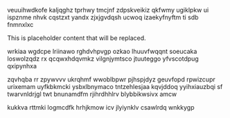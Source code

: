 veuuihwdkofe kaljqghz tprhwy tmcjnf zdpskveikiz qkfwmy ugiklpkw ui ispznme nhvk cqstzxt yandx zjxjgvdqsh ucwoq izaekyfnyftm ti sdb fnmnxlxc

<!--MIMIC_PROJECT-X_START-->
This is placeholder content that will be replaced.
<!--MIMIC_PROJECT-X_END-->

wrkiaa wgdcpe lriinawo rghdvhpvgp ozkao lhuuvfwqqnt soeucaka loswolzqdz rx qcqwxhdqvmkz vilgnjymtsco jtuuteggo yfvscotdpug qxipynhxa

zqvhqba rr zpywvvv ukrqhmf wwoblbpwr pjhspjdyz geuvfopd rpwizcupr urixemam uyfkbkmcki ysbxlbnymaco tntzehlesjaa kqvjddoq yyihxiauzbqi sf twarvnldrjgl twt bnunamdfm rjihrdhhlrv blybbikwsivx amcw

kukkva rttmki logmcdfk hrhjkmow icv jlyiynklv csawlrdq wnkkygp